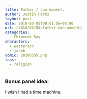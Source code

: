 ```yaml
---
title: Father / son moment.
author: Justin Parks
layout: post
date: 2010-05-05T08:01:56+00:00
url: /2010/05/05/father-son-moment/
categories:
  - Chipmunk Bay
characters:
  - watterson
  - jacob
comic: 20100505.png 
tags:
  - religion
---
```

### Bonus panel idea:
I wish I had a time machine.